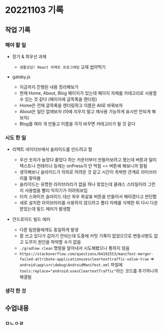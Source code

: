 ﻿# 20221103 기록
## 작업 기록
### 해야 할 일
- 장기 & 최우선 과제
  - `생활코딩! React 리액트 프로그래밍` 교재 씹어먹기

- gatsby.js
  - 지금까지 진행된 내용 정리해보기
  - 현재 Home, About, Blog 페이지가 있는데 페이지 자체를 카테고리로 사용할 수 있는 것 같다 (페이지에 글목록을 렌더링)
  - Home은 전체 글목록을 렌더링하고 이름은 All로 바꿔보자
  - About은 일단 없애보자 (아예 지우지 말고 재사용 가능하게 표시만 안되게 해보자)
  - Blog를 여러 개 만들고 이름을 각각 바꾸면 카테고리가 될 것 같다


### 시도 한 일
- 리액트 네이티브에서 슬라이드를 만드려고 함
  - 우선 숫자가 늘었다 줄었다 하는 카운터부터 만들어보려고 했는데 버튼과 달리 텍스트나 컨테이너 등에는 onPress가 안 먹힘 => 버튼에 해보니까 잘됨
  - 생각해보니 슬라이드가 의외로 어려운 것 같고 시간이 촉박한 관계로 라이브러리를 찾아봄
  - 슬라이드는 유명한 라이브러리가 없음 하나 찾았는데 클래스 스타일이라 그런지 사용법을 빨리 익히기가 어려워보임
  - 터치 스와이프 슬라이드 대신 좌우 화살표 버튼을 만들어서 해야겠다고 판단함
  - 새로 설치한 라이브러리를 사용하지 않으려고 폴더 자체를 삭제한 뒤 다시 다운받았는데 빌드 에러가 발생함

- 안드로이드 빌드 에러
  - 다른 팀원들에게도 동일하게 발생
  - 잘 쓰고 있다가 갑자기 안되는데 도중에 커밋 기록이 없었으므로 변동사항도 없고 도무지 원인을 파악할 수가 없음
  - `./gradlew clean` 명령을 알아내서 시도해봤으나 통하지 않음
  - `https://stackoverflow.com/questions/64192553/manifest-merger-failed-attribute-applicationusescleartexttraffic-value-true` => `android\app\src\debug\AndroidManifest.xml` 파일에 `tools:replace="android:usesCleartextTraffic"`라는 코드를 추가하니까 해결됨

### 생각 한 것

## 수업내용
### ㅁㄴㅇㄹ
